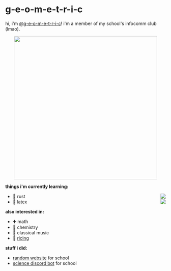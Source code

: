 # g-e-o-m-e-t-r-i-c

hi, i'm [@g-e-o-m-e-t-r-i-c](https://github.com/g-e-o-m-e-t-r-i-c/g-e-o-m-e-t-r-i-c)!
i'm a member of my school's infocomm club (lmao).

<p align='center'>
  <a href="#"><img src="https://github-readme-stats.vercel.app/api?username=g-e-o-m-e-t-r-i-c&show_icons=true&count_private=true&theme=dark" width="450"></a>
</p>

**things i'm currently learning:**

- :crab: rust <a href="#"><img align="right" src="https://img.shields.io/badge/Rust-black?style=for-the-badge&logo=rust&logoColor=#E57324" /></a>
- :page_facing_up: latex <a href="#"><img align="right" src="https://img.shields.io/badge/LaTeX-47A141?style=for-the-badge&logo=LaTeX&logoColor=white" /></a>

**also interested in:**

- :heavy_plus_sign: math
- :test_tube: chemistry
- :musical_keyboard: classical music
- :rice: [ricing](https://excaliburzero.gitbooks.io/an-introduction-to-linux-ricing/content/ricing.html)

**stuff i did:**

- [random website](https://github.com/g-e-o-m-e-t-r-i-c/final-web-project)
  for school
- [science discord bot](https://github.com/HCI-Science-Project/Discord-Bot) for
  school
